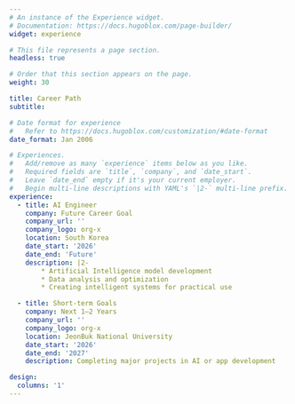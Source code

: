 ```yaml
---
# An instance of the Experience widget.
# Documentation: https://docs.hugoblox.com/page-builder/
widget: experience

# This file represents a page section.
headless: true

# Order that this section appears on the page.
weight: 30

title: Career Path
subtitle:

# Date format for experience
#   Refer to https://docs.hugoblox.com/customization/#date-format
date_format: Jan 2006

# Experiences.
#   Add/remove as many `experience` items below as you like.
#   Required fields are `title`, `company`, and `date_start`.
#   Leave `date_end` empty if it's your current employer.
#   Begin multi-line descriptions with YAML's `|2-` multi-line prefix.
experience:
  - title: AI Engineer
    company: Future Career Goal
    company_url: ''
    company_logo: org-x
    location: South Korea
    date_start: '2026'
    date_end: 'Future'
    description: |2-
        * Artificial Intelligence model development
        * Data analysis and optimization
        * Creating intelligent systems for practical use

  - title: Short-term Goals
    company: Next 1–2 Years
    company_url: ''
    company_logo: org-x
    location: JeonBuk National University
    date_start: '2026'
    date_end: '2027'
    description: Completing major projects in AI or app development

design:
  columns: '1'
---
```

